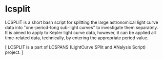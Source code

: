 # lcsplit
LCSPLIT is a short bash script for splitting the large astronomical light curve data into "one-period-long sub-light curves" to investigate them separately. It is aimed to apply to Kepler light curve data, however, it can be applied all time-related data, technically, by entering the appropriate period value. 

 [ LCSPLIT is a part of LCSPANS (LightCurve SPlit and ANalysis Script) project. ]
